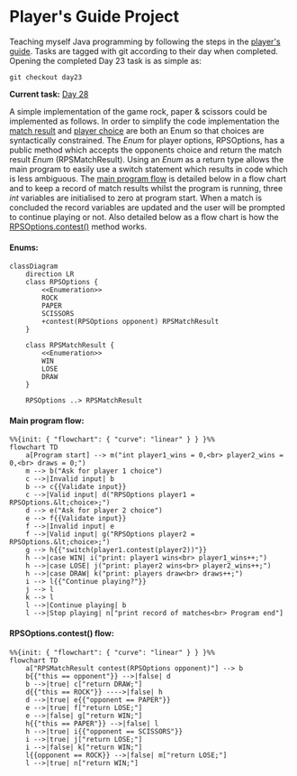 # Player's Guide Project

Teaching myself Java programming by following the steps in the [player's
guide](players_guide_java.md). Tasks are tagged with git according to their
day when completed. Opening the completed Day 23 task is as simple as:

```shell
git checkout day23
```

**Current task:** [Day 28](/players_guide_java.md#day-28-design-challenge-rock-paper-scissors-150-xp)

A simple implementation of the game rock, paper & scissors could be
implemented as follows. In order to simplify the code implementation the
[match result](#enums) and [player choice](#enums) are both an Enum so that
choices are syntactically constrained. The *Enum* for player options,
RPSOptions, has a public method which accepts the opponents choice and return
the match result *Enum* (RPSMatchResult). Using an *Enum* as a return type allows
the main program to easily use a switch statement which results in code which
is less ambiguous. The [main program flow](#main-program-flow) is detailed
below in a flow chart and to keep a record of match results whilst the program
is running, three *int* variables are initialised to zero at program start.
When a match is concluded the record variables are updated and the user will be
prompted to continue playing or not. Also detailed below as a flow chart is how
the [RPSOptions.contest()](#rpsoptionscontest-flow) method works.

#### Enums:

```mermaid
classDiagram
    direction LR
    class RPSOptions {
        <<Enumeration>>
        ROCK
        PAPER
        SCISSORS
        +contest(RPSOptions opponent) RPSMatchResult
    }

    class RPSMatchResult {
        <<Enumeration>>
        WIN
        LOSE
        DRAW
    }

    RPSOptions ..> RPSMatchResult
```

#### Main program flow:

```mermaid
%%{init: { "flowchart": { "curve": "linear" } } }%%
flowchart TD
    a[Program start] --> m("int player1_wins = 0,<br> player2_wins = 0,<br> draws = 0;")
    m --> b("Ask for player 1 choice")
    c -->|Invalid input| b
    b --> c{{Validate input}}
    c -->|Valid input| d("RPSOptions player1 = RPSOptions.&lt;choice>;")
    d --> e("Ask for player 2 choice")
    e --> f{{Validate input}}
    f -->|Invalid input| e
    f -->|Valid input| g("RPSOptions player2 = RPSOptions.&lt;choice>;")
    g --> h{{"switch(player1.contest(player2))"}}
    h -->|case WIN| i("print: player1 wins<br> player1_wins++;")
    h -->|case LOSE| j("print: player2 wins<br> player2_wins++;")
    h -->|case DRAW| k("print: players draw<br> draws++;")
    i --> l{{"Continue playing?"}}
    j --> l
    k --> l
    l -->|Continue playing| b
    l -->|Stop playing| n["print record of matches<br> Program end"]
```

#### RPSOptions.contest() flow:

```mermaid
%%{init: { "flowchart": { "curve": "linear" } } }%%
flowchart TD
    a["RPSMatchResult contest(RPSOptions opponent)"] --> b
    b{{"this == opponent"}} -->|false| d
    b -->|true| c["return DRAW;"]
    d{{"this == ROCK"}} ---->|false| h
    d -->|true| e{{"opponent == PAPER"}}
    e -->|true| f["return LOSE;"]
    e -->|false| g["return WIN;"]
    h{{"this == PAPER"}} -->|false| l
    h -->|true| i{{"opponent == SCISSORS"}}
    i -->|true| j["return LOSE;"]
    i -->|false| k["return WIN;"]
    l{{opponent == ROCK}} -->|false| m["return LOSE;"]
    l -->|true| n["return WIN;"]
```

